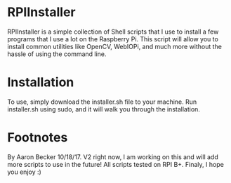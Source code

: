 # RPIInstaller
RPIInstaller is a simple collection of Shell scripts that I use to install a few programs that I use a lot on the Raspberry Pi. This script will allow you to install common utilities like OpenCV, WebIOPi, and much more without the hassle of using the command line.
# Installation
To use, simply download the installer.sh file to your machine. Run installer.sh using sudo, and it will walk you through the installation.
# Footnotes
By Aaron Becker 10/18/17. V2 right now, I am working on this and will add more scripts to use in the future! All scripts tested on RPI B+. Finaly, I hope you enjoy :)
